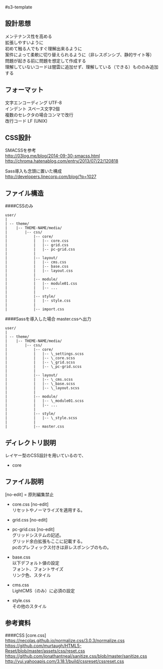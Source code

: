 #s3-template

## 設計思想
メンテナンス性を高める  
拡張しやすいように  
初めて触る人でもすぐ理解出来るように  
案件によって柔軟に切り替えられるように（非レスポンシブ、静的サイト等）  
問題が起きる前に問題を想定して作成する  
理解していないコードは闇雲に追加せず、理解している（できる）もののみ追加する  


## フォーマット
文字エンコーディング UTF-8  
インデント スペース文字2個  
複数のセレクタの場合コンマで改行  
改行コード LF (UNIX)  


## CSS設計
SMACSSを参考  
http://03log.me/blog/2014-09-30-smacss.html  
http://chroma.hatenablog.com/entry/2013/07/22/120818  

Sass導入も念頭に置いた構成  
http://developers.linecorp.com/blog/?p=1027  


## ファイル構造
####CSSのみ
```
user/
|
| -- theme/
|    |-- THEME-NAME/media/
|        |-- css/
|            |-- core/
|            |   |-- core.css
|            |   |-- grid.css
|            |   |-- pc-grid.css
|            |
|            |-- layout/
|            |   |-- cms.css
|            |   |-- base.css
|            |   |-- layout.css
|            |
|            |-- module/
|            |   |-- module01.css
|            |   |-- ...
|            |
|            |-- style/
|            |   |-- style.css
|            |
|            |-- import.css
```

####Sassを導入した場合
master.cssへ出力  

```
user/
|
| -- theme/
|    |-- THEME-NAME/media/
|        |-- css/
|            |-- core/
|            |   |-- \_settings.scss
|            |   |-- \_core.scss
|            |   |-- \_grid.scss
|            |   |-- \_pc-grid.scss
|            |
|            |-- layout/
|            |   |-- \_cms.scss
|            |   |-- \_base.scss
|            |   |-- \_layout.scss
|            |
|            |-- module/
|            |   |-- \_module01.scss
|            |   |-- ...
|            |
|            |-- style/
|            |   |-- \_style.scss
|            |
|            |-- master.css
```


## ディレクトリ説明
レイヤー型のCSS設計を用いているので、  
- core  


## ファイル説明
[no-edit] = 原則編集禁止  

- core.css [no-edit]  
リセットやノーマライズを適用する。

- grid.css [no-edit]  
- pc-grid.css [no-edit]  
グリッドシステムの記述。  
グリッド余白拡張もここに記載する。  
pcのプレフィックス付きは非レスポンシブのもの。  

- base.css  
以下デフォルト値の設定  
フォント、フォントサイズ  
リンク色、スタイル

- cms.css  
LightCMS（のみ）に必須の設定

- style.css  
その他のスタイル


## 参考資料
####CSS [core.css]
https://necolas.github.io/normalize.css/3.0.3/normalize.css  
https://github.com/murtaugh/HTML5-Reset/blob/master/assets/css/reset.css  
https://github.com/jonathantneal/sanitize.css/blob/master/sanitize.css  
http://yui.yahooapis.com/3.18.1/build/cssreset/cssreset.css  
